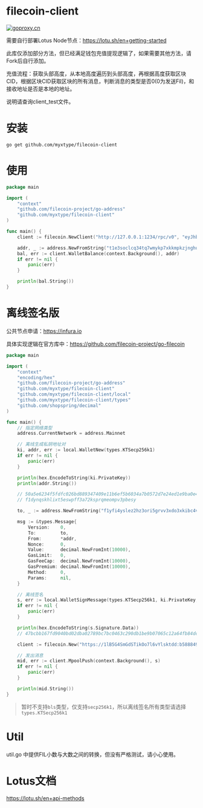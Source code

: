 # filecoin-client

[![goproxy.cn](https://goproxy.cn/stats/github.com/myxtype/filecoin-client/badges/download-count.svg)](https://goproxy.cn)

需要自行部署Lotus Node节点：https://lotu.sh/en+getting-started

此库仅添加部分方法，但已经满足钱包充值提现逻辑了，如果需要其他方法，请Fork后自行添加。

充值流程：获取头部高度，从本地高度遍历到头部高度，再根据高度获取区块CID，根据区块CID获取区块的所有消息，判断消息的类型是否0(0为发送Fil)，和接收地址是否是本地的地址。

说明请查询client_test文件。

# 安装

`go get github.com/myxtype/filecoin-client`

# 使用

```go
package main

import (
	"context"
	"github.com/filecoin-project/go-address"
	"github.com/myxtype/filecoin-client"
)

func main() {
	client := filecoin.NewClient("http://127.0.0.1:1234/rpc/v0", "eyJhbGciOiJIUzI1NiIsInR5cCI6IkpXVCJ9.eyJBbGxvdyI6WyJyZWFkIiwid3JpdGUiLCJzaWduIiwiYWRtaW4iXX0.cF__3r_0IR9KwZ2nLkqcBW8vuPePruZieJAVvTAoUA4")

	addr, _ := address.NewFromString("t1e3soclcq34tq7wmykp7xkkmpkzjnghumm3syyay")
	bal, err := client.WalletBalance(context.Background(), addr)
	if err != nil {
		panic(err)
	}

	println(bal.String())
}
```

# 离线签名版

公共节点申请：https://infura.io

具体实现逻辑在官方库中：https://github.com/filecoin-project/go-filecoin

```go
package main

import (
	"context"
	"encoding/hex"
	"github.com/filecoin-project/go-address"
	"github.com/myxtype/filecoin-client"
	"github.com/myxtype/filecoin-client/local"
	"github.com/myxtype/filecoin-client/types"
	"github.com/shopspring/decimal"
)

func main() {
	// 指定网络类型
	address.CurrentNetwork = address.Mainnet

	// 离线生成私钥地址对
	ki, addr, err := local.WalletNew(types.KTSecp256k1)
	if err != nil {
		panic(err)
	}

	println(hex.EncodeToString(ki.PrivateKey))
	println(addr.String())

	// 50a5e6234f5fdfc026bd889347409e11b6ef5b6034a7b0572d7e24ed1e9ba0e4
	// f1dynqskhlixt5eswpff3a72ksprqmeompv3pbesy

	to, _ := address.NewFromString("f1yfi4yslez2hz3ori5grvv3xdo3xkibc4v6xjusy")

	msg := &types.Message{
		Version:    0,
		To:         to,
		From:       *addr,
		Nonce:      0,
		Value:      decimal.NewFromInt(10000),
		GasLimit:   0,
		GasFeeCap:  decimal.NewFromInt(10000),
		GasPremium: decimal.NewFromInt(10000),
		Method:     0,
		Params:     nil,
	}

	// 离线签名
	s, err := local.WalletSignMessage(types.KTSecp256k1, ki.PrivateKey, msg)
	if err != nil {
		panic(err)
	}

	println(hex.EncodeToString(s.Signature.Data))
	// 47bcbb167fd9040bd02dba02789bc7bc0463c290db1be9b07065c12a64fb84dc546bef7aedfba789d0d7ce2c4532f8fa0d2dd998985ad3ec1a8b064c26e4625a01

	client := filecoin.New("https://1lB5G4SmGdSTikOo7l6vYlsktdd:b58884915362a99b4fc18c2bf8af8358@filecoin.infura.io")

	// 发出消息
	mid, err := client.MpoolPush(context.Background(), s)
	if err != nil {
		panic(err)
	}

	println(mid.String())
}
```

> 暂时不支持`bls`类型，仅支持`secp256k1`，所以离线签名所有类型请选择`types.KTSecp256k1`

# Util

util.go 中提供FIL小数与大数之间的转换，但没有严格测试，请小心使用。

# Lotus文档

https://lotu.sh/en+api-methods
